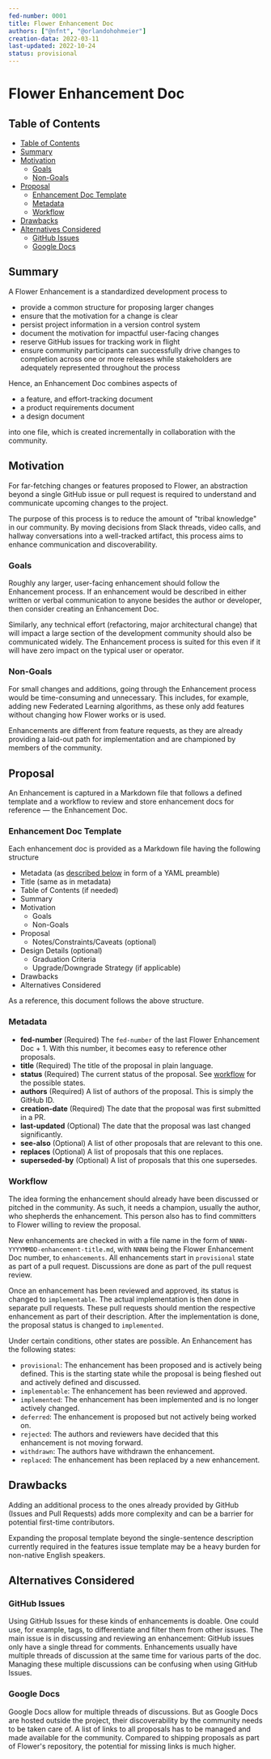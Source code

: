 ```yaml
---
fed-number: 0001
title: Flower Enhancement Doc
authors: ["@nfnt", "@orlandohohmeier"]
creation-data: 2022-03-11
last-updated: 2022-10-24
status: provisional
---
```


# Flower Enhancement Doc

## Table of Contents

- [Table of Contents](#table-of-contents)
- [Summary](#summary)
- [Motivation](#motivation)
  - [Goals](#goals)
  - [Non-Goals](#non-goals)
- [Proposal](#proposal)
  - [Enhancement Doc Template](#enhancement-doc-template)
  - [Metadata](#metadata)
  - [Workflow](#workflow)
- [Drawbacks](#drawbacks)
- [Alternatives Considered](#alternatives-considered)
  - [GitHub Issues](#github-issues)
  - [Google Docs](#google-docs)

## Summary

A Flower Enhancement is a standardized development process to

- provide a common structure for proposing larger changes
- ensure that the motivation for a change is clear
- persist project information in a version control system
- document the motivation for impactful user-facing changes
- reserve GitHub issues for tracking work in flight
- ensure community participants can successfully drive changes to completion across one or more releases while stakeholders are adequately represented throughout the process

Hence, an Enhancement Doc combines aspects of

- a feature, and effort-tracking document
- a product requirements document
- a design document

into one file, which is created incrementally in collaboration with the community.

## Motivation

For far-fetching changes or features proposed to Flower, an abstraction beyond a single GitHub issue or pull request is required to understand and communicate upcoming changes to the project.

The purpose of this process is to reduce the amount of "tribal knowledge" in our community. By moving decisions from Slack threads, video calls, and hallway conversations into a well-tracked artifact, this process aims to enhance communication and discoverability.

### Goals

Roughly any larger, user-facing enhancement should follow the Enhancement process. If an enhancement would be described in either written or verbal communication to anyone besides the author or developer, then consider creating an Enhancement Doc.

Similarly, any technical effort (refactoring, major architectural change) that will impact a large section of the development community should also be communicated widely. The Enhancement process is suited for this even if it will have zero impact on the typical user or operator.

### Non-Goals

For small changes and additions, going through the Enhancement process would be time-consuming and unnecessary. This includes, for example, adding new Federated Learning algorithms, as these only add features without changing how Flower works or is used.

Enhancements are different from feature requests, as they are already providing a laid-out path for implementation and are championed by members of the community.

## Proposal

An Enhancement is captured in a Markdown file that follows a defined template and a workflow to review and store enhancement docs for reference — the Enhancement Doc.

### Enhancement Doc Template

Each enhancement doc is provided as a Markdown file having the following structure

- Metadata (as [described below](#metadata) in form of a YAML preamble)
- Title (same as in metadata)
- Table of Contents (if needed)
- Summary
- Motivation
  - Goals
  - Non-Goals
- Proposal
  - Notes/Constraints/Caveats (optional)
- Design Details (optional)
  - Graduation Criteria
  - Upgrade/Downgrade Strategy (if applicable)
- Drawbacks
- Alternatives Considered

As a reference, this document follows the above structure.

### Metadata

- **fed-number** (Required)
  The `fed-number` of the last Flower Enhancement Doc + 1. With this number, it becomes easy to reference other proposals.
- **title** (Required)
  The title of the proposal in plain language.
- **status** (Required)
  The current status of the proposal. See [workflow](#workflow) for the possible states.
- **authors** (Required)
  A list of authors of the proposal. This is simply the GitHub ID.
- **creation-date** (Required)
  The date that the proposal was first submitted in a PR.
- **last-updated** (Optional)
  The date that the proposal was last changed significantly.
- **see-also** (Optional)
  A list of other proposals that are relevant to this one.
- **replaces** (Optional)
  A list of proposals that this one replaces.
- **superseded-by** (Optional)
  A list of proposals that this one supersedes.

### Workflow

The idea forming the enhancement should already have been discussed or pitched in the community. As such, it needs a champion, usually the author, who shepherds the enhancement. This person also has to find committers to Flower willing to review the proposal.

New enhancements are checked in with a file name in the form of `NNNN-YYYYMMDD-enhancement-title.md`, with `NNNN` being the Flower Enhancement Doc number, to `enhancements`. All enhancements start in `provisional` state as part of a pull request. Discussions are done as part of the pull request review.

Once an enhancement has been reviewed and approved, its status is changed to `implementable`. The actual implementation is then done in separate pull requests. These pull requests should mention the respective enhancement as part of their description. After the implementation is done, the proposal status is changed to `implemented`.

Under certain conditions, other states are possible. An Enhancement has the following states:

- `provisional`: The enhancement has been proposed and is actively being defined. This is the starting state while the proposal is being fleshed out and actively defined and discussed.
- `implementable`: The enhancement has been reviewed and approved.
- `implemented`: The enhancement has been implemented and is no longer actively changed.
- `deferred`: The enhancement is proposed but not actively being worked on.
- `rejected`: The authors and reviewers have decided that this enhancement is not moving forward.
- `withdrawn`: The authors have withdrawn the enhancement.
- `replaced`: The enhancement has been replaced by a new enhancement.

## Drawbacks

Adding an additional process to the ones already provided by GitHub (Issues and Pull Requests) adds more complexity and can be a barrier for potential first-time contributors.

Expanding the proposal template beyond the single-sentence description currently required in the features issue template may be a heavy burden for non-native English speakers.

## Alternatives Considered

### GitHub Issues

Using GitHub Issues for these kinds of enhancements is doable. One could use, for example, tags, to differentiate and filter them from other issues. The main issue is in discussing and reviewing an enhancement: GitHub issues only have a single thread for comments. Enhancements usually have multiple threads of discussion at the same time for various parts of the doc. Managing these multiple discussions can be confusing when using GitHub Issues.

### Google Docs

Google Docs allow for multiple threads of discussions. But as Google Docs are hosted outside the project, their discoverability by the community needs to be taken care of. A list of links to all proposals has to be managed and made available for the community. Compared to shipping proposals as part of Flower's repository, the potential for missing links is much higher.
